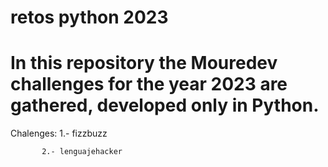 # retos python 2023

# In this repository the Mouredev challenges for the year 2023 are gathered, developed only in Python.

Chalenges: 1.- fizzbuzz

           2.- lenguajehacker
